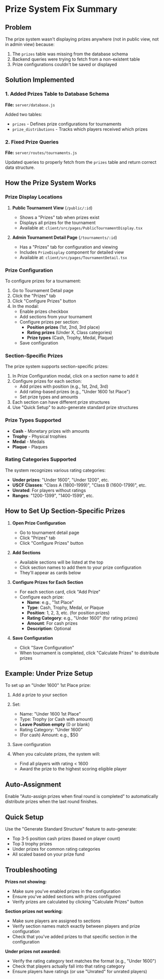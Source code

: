 # Prize System Fix Summary

## Problem
The prize system wasn't displaying prizes anywhere (not in public view, not in admin view) because:
1. The `prizes` table was missing from the database schema
2. Backend queries were trying to fetch from a non-existent table
3. Prize configurations couldn't be saved or displayed

## Solution Implemented

### 1. Added Prizes Table to Database Schema
**File:** `server/database.js`

Added two tables:
- `prizes` - Defines prize configurations for tournaments
- `prize_distributions` - Tracks which players received which prizes

### 2. Fixed Prize Queries
**File:** `server/routes/tournaments.js`

Updated queries to properly fetch from the `prizes` table and return correct data structure.

## How the Prize System Works

### Prize Display Locations

1. **Public Tournament View** (`/public/:id`)
   - Shows a "Prizes" tab when prizes exist
   - Displays all prizes for the tournament
   - Available at: `client/src/pages/PublicTournamentDisplay.tsx`

2. **Admin Tournament Detail Page** (`/tournaments/:id`)
   - Has a "Prizes" tab for configuration and viewing
   - Includes `PrizeDisplay` component for detailed view
   - Available at: `client/src/pages/TournamentDetail.tsx`

### Prize Configuration

To configure prizes for a tournament:

1. Go to Tournament Detail page
2. Click the "Prizes" tab
3. Click "Configure Prizes" button
4. In the modal:
   - Enable prizes checkbox
   - Add sections from your tournament
   - Configure prizes per section:
     - **Position prizes** (1st, 2nd, 3rd place)
     - **Rating prizes** (Under X, Class categories)
     - **Prize types** (Cash, Trophy, Medal, Plaque)
   - Save configuration

### Section-Specific Prizes

The prize system supports section-specific prizes:

1. In Prize Configuration modal, click on a section name to add it
2. Configure prizes for each section:
   - Add prizes with position (e.g., 1st, 2nd, 3rd)
   - Add rating-based prizes (e.g., "Under 1600 1st Place")
   - Set prize types and amounts
3. Each section can have different prize structures
4. Use "Quick Setup" to auto-generate standard prize structures

### Prize Types Supported

- **Cash** - Monetary prizes with amounts
- **Trophy** - Physical trophies
- **Medal** - Medals
- **Plaque** - Plaques

### Rating Categories Supported

The system recognizes various rating categories:
- **Under prizes**: "Under 1600", "Under 1200", etc.
- **USCF Classes**: "Class A (1800-1999)", "Class B (1600-1799)", etc.
- **Unrated**: For players without ratings
- **Ranges**: "1200-1399", "1400-1599", etc.

## How to Set Up Section-Specific Prizes

1. **Open Prize Configuration**
   - Go to tournament detail page
   - Click "Prizes" tab
   - Click "Configure Prizes" button

2. **Add Sections**
   - Available sections will be listed at the top
   - Click section names to add them to your prize configuration
   - They'll appear as cards below

3. **Configure Prizes for Each Section**
   - For each section card, click "Add Prize"
   - Configure each prize:
     - **Name**: e.g., "1st Place"
     - **Type**: Cash, Trophy, Medal, or Plaque
     - **Position**: 1, 2, 3, etc. (for position prizes)
     - **Rating Category**: e.g., "Under 1600" (for rating prizes)
     - **Amount**: For cash prizes
     - **Description**: Optional

4. **Save Configuration**
   - Click "Save Configuration"
   - When tournament is completed, click "Calculate Prizes" to distribute prizes

## Example: Under Prize Setup

To set up an "Under 1600" 1st Place prize:

1. Add a prize to your section
2. Set:
   - Name: "Under 1600 1st Place"
   - Type: Trophy (or Cash with amount)
   - **Leave Position empty** (0 or blank)
   - Rating Category: "Under 1600"
   - (For cash) Amount: e.g., $50

3. Save configuration
4. When you calculate prizes, the system will:
   - Find all players with rating < 1600
   - Award the prize to the highest scoring eligible player

## Auto-Assignment

Enable "Auto-assign prizes when final round is completed" to automatically distribute prizes when the last round finishes.

## Quick Setup

Use the "Generate Standard Structure" feature to auto-generate:
- Top 3-5 position cash prizes (based on player count)
- Top 3 trophy prizes
- Under prizes for common rating categories
- All scaled based on your prize fund

## Troubleshooting

**Prizes not showing:**
- Make sure you've enabled prizes in the configuration
- Ensure you've added sections with prizes configured
- Verify prizes are calculated by clicking "Calculate Prizes" button

**Section prizes not working:**
- Make sure players are assigned to sections
- Verify section names match exactly between players and prize configuration
- Check that you've added prizes to that specific section in the configuration

**Under prizes not awarded:**
- Verify the rating category text matches the format (e.g., "Under 1600")
- Check that players actually fall into that rating category
- Ensure players have ratings (or use "Unrated" for unrated players)

